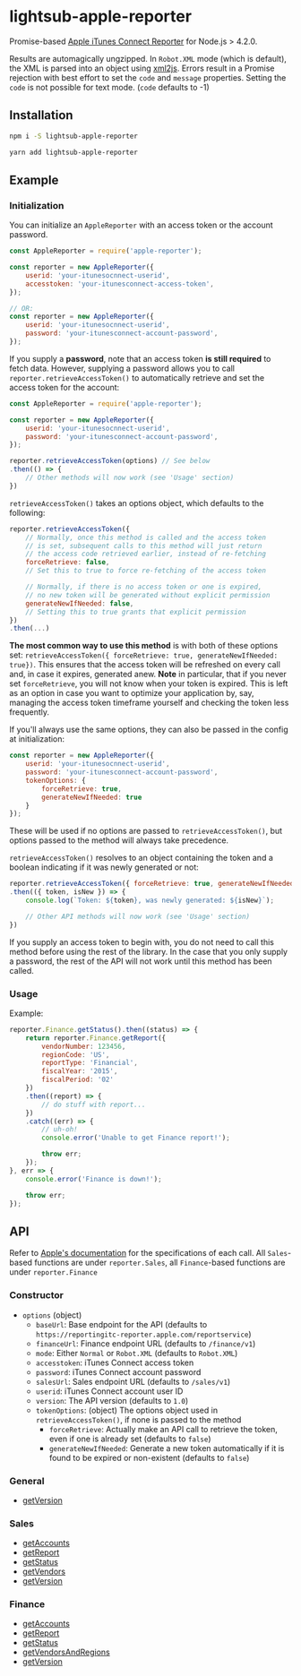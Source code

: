 # lightsub-apple-reporter

Promise-based [Apple iTunes Connect Reporter](http://help.apple.com/itc/appsreporterguide) for Node.js > 4.2.0.

Results are automagically ungzipped. In `Robot.XML` mode (which is default), the XML is parsed into an object using [xml2js](https://www.npmjs.com/package/xml2js). Errors result in a Promise rejection with best effort to set the `code` and `message` properties. Setting the `code` is not possible for text mode. (`code` defaults to -1)

## Installation

```bash
npm i -S lightsub-apple-reporter
```

```bash
yarn add lightsub-apple-reporter
```

## Example

### Initialization

You can initialize an `AppleReporter` with an access token or the account password.

```js
const AppleReporter = require('apple-reporter');

const reporter = new AppleReporter({
    userid: 'your-itunesocnnect-userid',
    accesstoken: 'your-itunesconnect-access-token',
});

// OR:
const reporter = new AppleReporter({
    userid: 'your-itunesocnnect-userid',
    password: 'your-itunesconnect-account-password',
});
```
If you supply a **password**, note that an access token **is still required** to fetch data.
However, supplying a password allows you to call `reporter.retrieveAccessToken()` to automatically retrieve and set the access token for the account:

```js
const AppleReporter = require('apple-reporter');

const reporter = new AppleReporter({
    userid: 'your-itunesocnnect-userid',
    password: 'your-itunesconnect-account-password',
});

reporter.retrieveAccessToken(options) // See below
.then(() => {
    // Other methods will now work (see 'Usage' section)
})
```

`retrieveAccessToken()` takes an options object, which defaults to the following:

```js
reporter.retrieveAccessToken({
    // Normally, once this method is called and the access token
    // is set, subsequent calls to this method will just return
    // the access code retrieved earlier, instead of re-fetching
    forceRetrieve: false,
    // Set this to true to force re-fetching of the access token

    // Normally, if there is no access token or one is expired,
    // no new token will be generated without explicit permission
    generateNewIfNeeded: false,
    // Setting this to true grants that explicit permission
})
.then(...)
```

**The most common way to use this method** is with both of these options set: `retrieveAccessToken({ forceRetrieve: true, generateNewIfNeeded: true})`.
This ensures that the access token will be refreshed on every call and, in case it expires, generated anew.
**Note** in particular, that if you never set `forceRetrieve`, you will not know when your token is expired.
This is left as an option in case you want to optimize your application by, say, managing the access token timeframe yourself and checking the token less frequently.

If you'll always use the same options, they can also be passed in the config at initialization:

```js
const reporter = new AppleReporter({
    userid: 'your-itunesocnnect-userid',
    password: 'your-itunesconnect-account-password',
    tokenOptions: {
        forceRetrieve: true,
        generateNewIfNeeded: true
    }
});
```

These will be used if no options are passed to `retrieveAccessToken()`, but options passed to the method will always take precedence.

`retrieveAccessToken()` resolves to an object containing the token and a boolean indicating if it was newly generated or not:

```js
reporter.retrieveAccessToken({ forceRetrieve: true, generateNewIfNeeded: true })
.then(({ token, isNew }) => {
    console.log(`Token: ${token}, was newly generated: ${isNew}`);

    // Other API methods will now work (see 'Usage' section)
})
```

If you supply an access token to begin with, you do not need to call this method before using the rest of the library.
In the case that you only supply a password, the rest of the API will not work until this method has been called.

### Usage

Example:

```js
reporter.Finance.getStatus().then((status) => {
    return reporter.Finance.getReport({
        vendorNumber: 123456,
        regionCode: 'US',
        reportType: 'Financial',
        fiscalYear: '2015',
        fiscalPeriod: '02'
    })
    .then((report) => {
        // do stuff with report...
    })
    .catch((err) => {
        // uh-oh!
        console.error('Unable to get Finance report!');

        throw err;
    });
}, err => {
    console.error('Finance is down!');

    throw err;
});
```

## API

Refer to [Apple's documentation](http://help.apple.com/itc/appsreporterguide) for the specifications of each call. All `Sales`-based functions are under `reporter.Sales`, all `Finance`-based functions are under `reporter.Finance`

### Constructor
- `options` (object)
  - `baseUrl`: Base endpoint for the API (defaults to `https://reportingitc-reporter.apple.com/reportservice`)
  - `financeUrl`: Finance endpoint URL (defaults to `/finance/v1`)
  - `mode`: Either `Normal` or `Robot.XML` (defaults to `Robot.XML`)
  - `accesstoken`: iTunes Connect access token
  - `password`: iTunes Connect account password
  - `salesUrl`: Sales endpoint URL (defaults to `/sales/v1`)
  - `userid`: iTunes Connect account user ID
  - `version`: The API version (defaults to `1.0`)
  - `tokenOptions`: (object) The options object used in `retrieveAccessToken()`, if none is passed to the method
    - `forceRetrieve`: Actually make an API call to retrieve the token, even if one is already set (defaults to `false`)
    - `generateNewIfNeeded`: Generate a new token automatically if it is found to be expired or non-existent (defaults to `false`)

### General
- [getVersion](https://help.apple.com/itc/appsreporterguide/#/itc7e183be3b)

### Sales
- [getAccounts](https://help.apple.com/itc/appsreporterguide/#/itcccef1d795)
- [getReport](https://help.apple.com/itc/appsreporterguide/#/itcbd9ed14ac)
- [getStatus](https://help.apple.com/itc/appsreporterguide/#/itc469b4b7eb)
- [getVendors](https://help.apple.com/itc/appsreporterguide/#/itcb14145fbd)
- [getVersion](https://help.apple.com/itc/appsreporterguide/#/itc7e183be3b)

### Finance
- [getAccounts](https://help.apple.com/itc/appsreporterguide/#/itcccef1d795)
- [getReport](https://help.apple.com/itc/appsreporterguide/#/itc21263284f)
- [getStatus](https://help.apple.com/itc/appsreporterguide/#/itc469b4b7eb)
- [getVendorsAndRegions](https://help.apple.com/itc/appsreporterguide/#/itc0bc116f31)
- [getVersion](https://help.apple.com/itc/appsreporterguide/#/itc7e183be3b)
